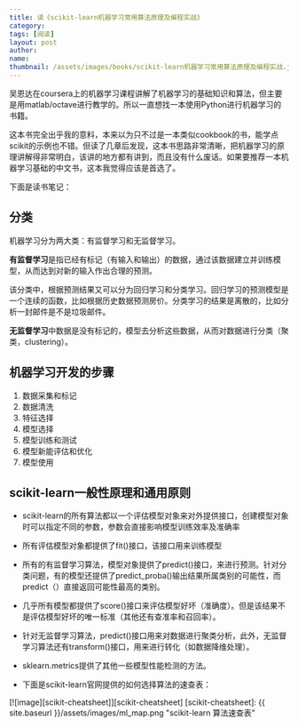 ```yaml
---
title: 读《scikit-learn机器学习常用算法原理及编程实战》 
category:  
tags: [阅读]  
layout: post  
author:  
name: 
thumbnail: /assets/images/books/scikit-learn机器学习常用算法原理及编程实战.jpg
---
```


吴恩达在coursera上的机器学习课程讲解了机器学习的基础知识和算法，但主要是用matlab/octave进行教学的。所以一直想找一本使用Python进行机器学习的书籍。

这本书完全出乎我的意料，本来以为只不过是一本类似cookbook的书，能学点scikit的示例也不错。但读了几章后发现，这本书思路非常清晰，把机器学习的原理讲解得非常明白，该讲的地方都有讲到，而且没有什么废话。如果要推荐一本机器学习基础的中文书，这本我觉得应该是首选了。


下面是读书笔记：

## 分类

机器学习分为两大类：有监督学习和无监督学习。

**有监督学习**是指已经有标记（有输入和输出）的数据，通过该数据建立并训练模型，从而达到对新的输入作出合理的预测。

该分类中，根据预测结果又可以分为回归学习和分类学习。回归学习的预测模型是一个连续的函数，比如根据历史数据预测房价。分类学习的结果是离散的，比如分析一封邮件是不是垃圾邮件。


**无监督学习**中数据是没有标记的，模型去分析这些数据，从而对数据进行分类（聚类，clustering）。

## 机器学习开发的步骤

1. 数据采集和标记
1. 数据清洗
1. 特征选择
1. 模型选择
1. 模型训练和测试
1. 模型新能评估和优化
1. 模型使用

## scikit-learn一般性原理和通用原则

* scikit-learn的所有算法都以一个评估模型对象来对外提供接口，创建模型对象时可以指定不同的参数，参数会直接影响模型训练效率及准确率

* 所有评估模型对象都提供了fit()接口，该接口用来训练模型

* 所有的有监督学习算法，模型对象提供了predict()接口，来进行预测。针对分类问题，有的模型还提供了predict_proba()输出结果所属类别的可能性，而predict（）直接返回可能性最高的类别。

* 几乎所有模型都提供了score()接口来评估模型好坏（准确度）。但是该结果不是评估模型好坏的唯一标准（其他还有查准率和召回率）。

* 针对无监督学习算法，predict()接口用来对数据进行聚类分析，此外，无监督学习算法还有transform()接口，用来进行转化（如数据降维处理）。

* sklearn.metrics提供了其他一些模型性能检测的方法。

* 下面是scikit-learn官网提供的如何选择算法的速查表：

[![image][scikit-cheatsheet]][scikit-cheatsheet]
[scikit-cheatsheet]: {{ site.baseurl }}/assets/images/ml_map.png "scikit-learn 算法速查表"